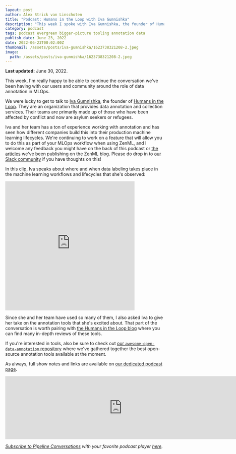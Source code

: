 ```yaml
---
layout: post
author: Alex Strick van Linschoten
title: "Podcast: Humans in the Loop with Iva Gumnishka"
description: "This week I spoke with Iva Gumnishka, the founder of Humans in the Loop. They are an organization that provides data annotation and collection services. Their teams are primarily made up of those who have been affected by conflict and now are asylum seekers or refugees."
category: podcast
tags: podcast evergreen bigger-picture tooling annotation data
publish_date: June 23, 2022
date: 2022-06-23T00:02:00Z
thumbnail: /assets/posts/iva-gumnishka/1623738321208-2.jpeg
image:
  path: /assets/posts/iva-gumnishka/1623738321208-2.jpeg
---
```


**Last updated:** June 30, 2022.

This week, I'm really happy to be able to continue the conversation we've been
having with our users and community around the role of data annotation in MLOps.

We were lucky to get to talk to [Iva Gumnishka](https://www.linkedin.com/in/ivagumnishka/), the founder of [Humans in the Loop](https://humansintheloop.org/). They are an organization that provides data annotation and collection services. Their teams are primarily made up of those who have been affected by conflict and now are asylum seekers or refugees.

Iva and her team has a ton of experience working with annotation and has seen
how different companies build this into their production machine learning
lifecycles. We're continuing to work on a feature that will allow you to do this
as part of your MLOps workflow when using ZenML, and I welcome any feedback you
might have on the back of this podcast or
[the](https://blog.zenml.io/data-labelling-annotation/)
[articles](https://blog.zenml.io/open-source-data-annotation-tools/) we've been
publishing on the ZenML blog. Please do drop in to [our Slack community](https://zenml.io/slack-invite/) if you
have thoughts on this!

In this clip, Iva speaks about where and when data labeling takes place in the
machine learning workflows and lifecycles that she's observed:

<iframe src="https://share.descript.com/embed/2PAvdnpaodd" width="410" height="410" frameborder="0" allowfullscreen></iframe>

Since she and her team have used so many of them, I also asked Iva to give her
take on the annotation tools that she's excited about. That part of the
conversation is worth pairing with [the Humans in the Loop
blog](https://humansintheloop.org/resources/blog/) where you can find many
in-depth reviews of these tools.

If you're interested in tools, also be sure to check out [our
`awesome-open-data-annotation`
repository](https://github.com/zenml-io/awesome-open-data-annotation) where
we've gathered together the best open-source annotation tools available at the
moment.

As always, full show notes and links are available on
[our dedicated podcast page](https://podcast.zenml.io/).

<iframe src="https://player.fireside.fm/v2/vA-gqsEV+-0dTuHmO?theme=dark" width="740" height="200" frameborder="0" scrolling="no"></iframe>

<br>

_[Subscribe to Pipeline Conversations](https://podcast.zenml.io/subscribe) with_
_your favorite podcast player [here](https://podcast.zenml.io/subscribe)._
